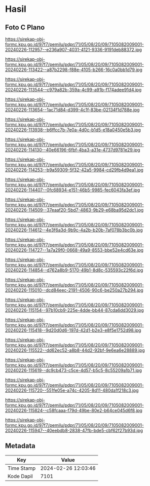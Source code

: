 # Hasil

## Foto C Plano

https://sirekap-obj-formc.kpu.go.id/97f7/pemilu/pdpr/71/05/08/20/09/7105082009001-20240226-112957--e236a907-4031-4121-9336-9191deb88372.jpg

https://sirekap-obj-formc.kpu.go.id/97f7/pemilu/pdpr/71/05/08/20/09/7105082009001-20240226-113422--a87b2298-f88e-4105-b266-16c0a0bb1d79.jpg

https://sirekap-obj-formc.kpu.go.id/97f7/pemilu/pdpr/71/05/08/20/09/7105082009001-20240226-113544--c979a82b-359a-4c99-a91b-f174adee91d4.jpg

https://sirekap-obj-formc.kpu.go.id/97f7/pemilu/pdpr/71/05/08/20/09/7105082009001-20240226-113654--1ac71d84-d399-4c1f-83be-02134f1d788e.jpg

https://sirekap-obj-formc.kpu.go.id/97f7/pemilu/pdpr/71/05/08/20/09/7105082009001-20240226-113938--b6ffcc7b-7e0a-4d0c-b1d5-e18a0450e5b3.jpg

https://sirekap-obj-formc.kpu.go.id/97f7/pemilu/pdpr/71/05/08/20/09/7105082009001-20240226-114130--40e66196-6fbf-4ba3-a31e-4737d9781e29.jpg

https://sirekap-obj-formc.kpu.go.id/97f7/pemilu/pdpr/71/05/08/20/09/7105082009001-20240226-114253--b9a59309-5f32-42a5-9984-cd29fb4d9ea1.jpg

https://sirekap-obj-formc.kpu.go.id/97f7/pemilu/pdpr/71/05/08/20/09/7105082009001-20240226-114407--0fc68934-e151-46b5-9985-fec6043fa3ef.jpg

https://sirekap-obj-formc.kpu.go.id/97f7/pemilu/pdpr/71/05/08/20/09/7105082009001-20240226-114509--37eaaf20-5bd7-4863-9b29-e68ba95d2dc1.jpg

https://sirekap-obj-formc.kpu.go.id/97f7/pemilu/pdpr/71/05/08/20/09/7105082009001-20240226-114612--4e3f6a3d-9b9c-4a2b-b20b-7af078b3bc0b.jpg

https://sirekap-obj-formc.kpu.go.id/97f7/pemilu/pdpr/71/05/08/20/09/7105082009001-20240226-114727--1a7a29f0-0668-49a9-8553-bbe52e4cd63e.jpg

https://sirekap-obj-formc.kpu.go.id/97f7/pemilu/pdpr/71/05/08/20/09/7105082009001-20240226-114854--d762a8b9-5170-49b1-8d8c-535593c22f6d.jpg

https://sirekap-obj-formc.kpu.go.id/97f7/pemilu/pdpr/71/05/08/20/09/7105082009001-20240226-115010--dcd84eec-2191-4506-90c6-be250a27b294.jpg

https://sirekap-obj-formc.kpu.go.id/97f7/pemilu/pdpr/71/05/08/20/09/7105082009001-20240226-115154--97b10cb9-225e-4dde-bb44-87cda6dd3029.jpg

https://sirekap-obj-formc.kpu.go.id/97f7/pemilu/pdpr/71/05/08/20/09/7105082009001-20240226-115418--9d20d0d6-197d-42d1-b2e3-e8f5e1752d98.jpg

https://sirekap-obj-formc.kpu.go.id/97f7/pemilu/pdpr/71/05/08/20/09/7105082009001-20240226-115522--dd62ec52-a8b8-44d2-92bf-9e6ea6e28889.jpg

https://sirekap-obj-formc.kpu.go.id/97f7/pemilu/pdpr/71/05/08/20/09/7105082009001-20240226-115619--dc9cb473-c5ce-4d57-b5c5-8c55209a1b71.jpg

https://sirekap-obj-formc.kpu.go.id/97f7/pemilu/pdpr/71/05/08/20/09/7105082009001-20240226-115720--551fe05e-a74c-4205-8d11-480da1f218c3.jpg

https://sirekap-obj-formc.kpu.go.id/97f7/pemilu/pdpr/71/05/08/20/09/7105082009001-20240226-115824--c58fcaaa-f79d-49be-80e2-b64ce045d6f8.jpg

https://sirekap-obj-formc.kpu.go.id/97f7/pemilu/pdpr/71/05/08/20/09/7105082009001-20240226-115947--40eebdb8-2838-47fb-bde5-cbf62f27b93d.jpg


## Metadata

| Key        | Value               |
| ---------- | ------------------- |
| Time Stamp | 2024-02-26 12:03:46 |
| Kode Dapil | 7101                |



